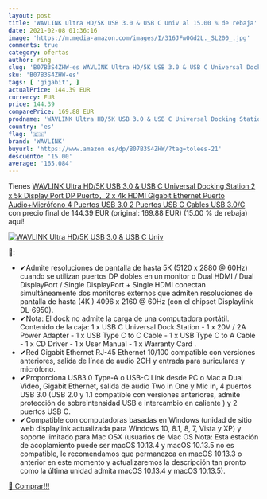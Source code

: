 ```yaml
---
layout: post
title: 'WAVLINK Ultra HD/5K USB 3.0 & USB C Univ al 15.00 % de rebaja'
date: 2021-02-08 01:36:16
image: 'https://m.media-amazon.com/images/I/316JFw0Gd2L._SL200_.jpg'
comments: true
category: ofertas
author: ring
slug: 'B07B3S4ZHW-es WAVLINK Ultra HD/5K USB 3.0 & USB C Universal Docking...'
sku: 'B07B3S4ZHW-es'
tags: [ 'gigabit', ]
actualPrice: 144.39 EUR
currency: EUR
price: 144.39
comparePrice: 169.88 EUR
prodname: 'WAVLINK Ultra HD/5K USB 3.0 & USB C Universal Docking Station  2 x 5k Display Port DP Puerto，2 x 4k HDMI  Gigabit Ethernet  Puerto Audio+Micrófono 4 Puertos USB 3.0  2 Puertos USB C  Cables USB 3.0/C'
country: 'es'
flag: '🇪🇸'
brand: 'WAVLINK'
buyurl: 'https://www.amazon.es/dp/B07B3S4ZHW/?tag=tolees-21'
descuento: '15.00'
average: '165.084'
---
```


Tienes [WAVLINK Ultra HD/5K USB 3.0 & USB C Universal Docking Station  2 x 5k Display Port DP Puerto，2 x 4k HDMI  Gigabit Ethernet  Puerto Audio+Micrófono 4 Puertos USB 3.0  2 Puertos USB C  Cables USB 3.0/C](https://www.amazon.es/dp/B07B3S4ZHW/?tag=tolees-21) con precio final de  144.39 EUR (original: 169.88 EUR) (15.00 %  de rebaja) aqui!

[![WAVLINK Ultra HD/5K USB 3.0 & USB C Univ](https://m.media-amazon.com/images/I/316JFw0Gd2L._SL200_.jpg)](https://www.amazon.es/dp/B07B3S4ZHW/?tag=tolees-21)

🔎:

- ✔Admite resoluciones de pantalla de hasta 5K (5120 x 2880 @ 60Hz) cuando se utilizan puertos DP dobles en un monitor o Dual HDMI / Dual DisplayPort / Single DisplayPort + Single HDMI conectan simultáneamente dos monitores externos que admiten resoluciones de pantalla de hasta (4K ) 4096 x 2160 @ 60Hz (con el chipset Displaylink DL-6950).
- ✔Nota: El dock no admite la carga de una computadora portátil. Contenido de la caja: 1 x USB C Universal Dock Station - 1 x 20V / 2A Power Adapter - 1 x USB Type C to C Cable - 1 x USB Type C to A Cable - 1 x CD Driver - 1 x User Manual - 1 x Warranty Card .
- ✔Red Gigabit Ethernet RJ-45 Ethernet 10/100 compatible con versiones anteriores, salida de línea de audio 2CH y entrada para auriculares y micrófono.
- ✔Proporciona USB3.0 Type-A o USB-C Link desde PC o Mac a Dual Video, Gigabit Ethernet, salida de audio Two in One y Mic in, 4 puertos USB 3.0 (USB 2.0 y 1.1 compatible con versiones anteriores, admite protección de sobreintensidad USB e intercambio en caliente ) y 2 puertos USB C.
- ✔Compatible con computadoras basadas en Windows (unidad de sitio web displaylink actualizada para Windows 10, 8.1, 8, 7, Vista y XP) y soporte limitado para Mac OSX (usuarios de Mac OS Nota: Esta estación de acoplamiento puede ser macOS 10.13.4 y macOS 10.13.5 no es compatible, le recomendamos que permanezca en macOS 10.13.3 o anterior en este momento y actualizaremos la descripción tan pronto como la última unidad admita macOS 10.13.4 y macOS 10.13.5).

[🛒 Comprar!!!](https://www.amazon.es/dp/B07B3S4ZHW/?tag=tolees-21)
